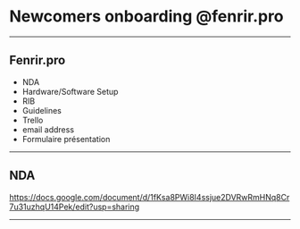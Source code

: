 # Newcomers onboarding @fenrir.pro

---

## Fenrir.pro

- NDA
- Hardware/Software Setup
- RIB
- Guidelines
- Trello
- email address
- Formulaire présentation

---

## NDA 

https://docs.google.com/document/d/1fKsa8PWi8I4ssjue2DVRwRmHNq8Cr7u31uzhqU14Pek/edit?usp=sharing 

---
